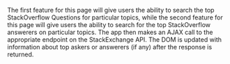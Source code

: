 The first feature for this page will give users the ability to search the top StackOverflow Questions for particular topics, 
while the second feature for this page will give users the ability to search for the top StackOverflow answerers on particular topics.
The app then makes an AJAX call to the appropriate endpoint on the StackExchange API. The DOM is updated with information about top askers or answerers (if any) after the response is returned.



